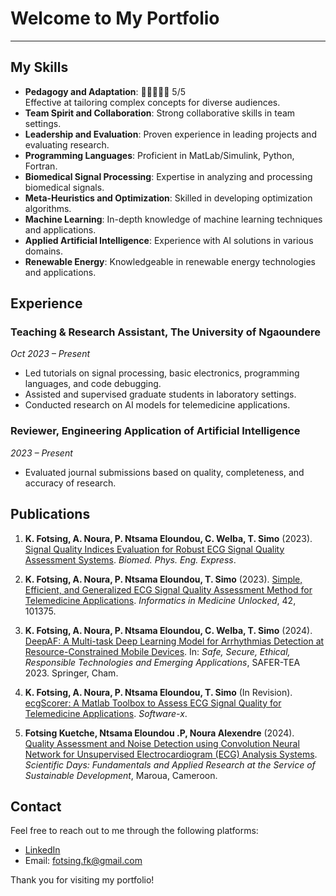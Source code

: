 # Welcome to My Portfolio
---
## My Skills

- **Pedagogy and Adaptation**: 🌟🌟🌟🌟🌟 5/5\
  Effective at tailoring complex concepts for diverse audiences.
- **Team Spirit and Collaboration**: Strong collaborative skills in team settings.
- **Leadership and Evaluation**: Proven experience in leading projects and evaluating research.
- **Programming Languages**: Proficient in MatLab/Simulink, Python, Fortran.
- **Biomedical Signal Processing**: Expertise in analyzing and processing biomedical signals.
- **Meta-Heuristics and Optimization**: Skilled in developing optimization algorithms.
- **Machine Learning**: In-depth knowledge of machine learning techniques and applications.
- **Applied Artificial Intelligence**: Experience with AI solutions in various domains.
- **Renewable Energy**: Knowledgeable in renewable energy technologies and applications.

## Experience

### Teaching & Research Assistant, The University of Ngaoundere
*Oct 2023 – Present*

- Led tutorials on signal processing, basic electronics, programming languages, and code debugging.
- Assisted and supervised graduate students in laboratory settings.
- Conducted research on AI models for telemedicine applications.

### Reviewer, Engineering Application of Artificial Intelligence
*2023 – Present*

- Evaluated journal submissions based on quality, completeness, and accuracy of research.

## Publications

1. **K. Fotsing, A. Noura, P. Ntsama Eloundou, C. Welba, T. Simo** (2023). [Signal Quality Indices Evaluation for Robust ECG Signal Quality Assessment Systems](https://doi.org/10.1088/2057-1976/ace9e0). *Biomed. Phys. Eng. Express*.

2. **K. Fotsing, A. Noura, P. Ntsama Eloundou, T. Simo** (2023). [Simple, Efficient, and Generalized ECG Signal Quality Assessment Method for Telemedicine Applications](https://doi.org/10.1016/j.imu.2023.101375). *Informatics in Medicine Unlocked*, 42, 101375.

3. **K. Fotsing, A. Noura, P. Ntsama Eloundou, C. Welba, T. Simo** (2024). [DeepAF: A Multi-task Deep Learning Model for Arrhythmias Detection at Resource-Constrained Mobile Devices](https://doi.org/10.1007/978-3-031-56396-6_19). In: *Safe, Secure, Ethical, Responsible Technologies and Emerging Applications*, SAFER-TEA 2023. Springer, Cham.

4. **K. Fotsing, A. Noura, P. Ntsama Eloundou, T. Simo** (In Revision). [ecgScorer: A Matlab Toolbox to Assess ECG Signal Quality for Telemedicine Applications](#). *Software-x*.

5. **Fotsing Kuetche, Ntsama Eloundou .P, Noura Alexendre** (2024). [Quality Assessment and Noise Detection using Convolution Neural Network for Unsupervised Electrocardiogram (ECG) Analysis Systems](#). *Scientific Days: Fundamentals and Applied Research at the Service of Sustainable Development*, Maroua, Cameroon.

## Contact

Feel free to reach out to me through the following platforms:

- [LinkedIn](https://linkedin.com/in/fkuetche)
- Email: [fotsing.fk@gmail.com](mailto:fotsing.fk@gmail.com)

Thank you for visiting my portfolio!
